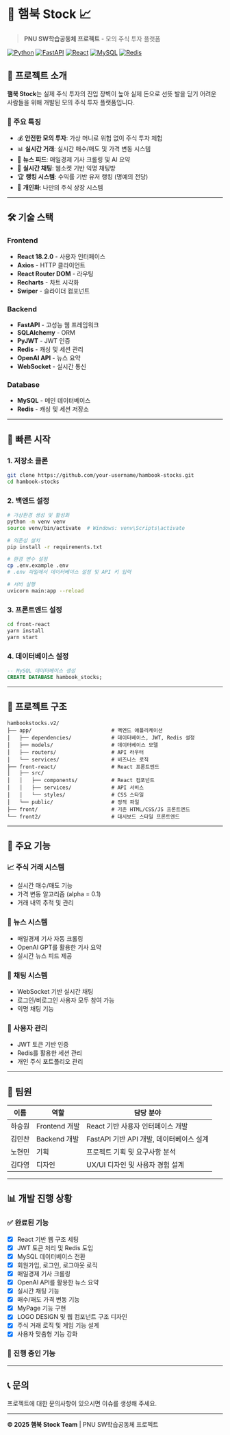 # 🚀 햄북 Stock 📈

> **PNU SW학습공동체 프로젝트** - 모의 주식 투자 플랫폼

[![Python](https://img.shields.io/badge/Python-3.8+-blue.svg)](https://python.org)
[![FastAPI](https://img.shields.io/badge/FastAPI-0.115.8-green.svg)](https://fastapi.tiangolo.com/)
[![React](https://img.shields.io/badge/React-18.2.0-blue.svg)](https://reactjs.org/)
[![MySQL](https://img.shields.io/badge/MySQL-8.0+-orange.svg)](https://mysql.com/)
[![Redis](https://img.shields.io/badge/Redis-5.2.1-red.svg)](https://redis.io/)

## 📖 프로젝트 소개

**햄북 Stock**는 실제 주식 투자의 진입 장벽이 높아 실제 돈으로 선뜻 발을 딛기 어려운 사람들을 위해 개발된 모의 주식 투자 플랫폼입니다.

### 🎯 주요 특징
- 💰 **안전한 모의 투자**: 가상 머니로 위험 없이 주식 투자 체험
- 📊 **실시간 거래**: 실시간 매수/매도 및 가격 변동 시스템
- 📰 **뉴스 피드**: 매일경제 기사 크롤링 및 AI 요약
- 💬 **실시간 채팅**: 웹소켓 기반 익명 채팅방
- 🏆 **랭킹 시스템**: 수익률 기반 유저 랭킹 (명예의 전당)
- 🎨 **개인화**: 나만의 주식 상장 시스템

---

## 🛠 기술 스택

### Frontend
- **React 18.2.0** - 사용자 인터페이스
- **Axios** - HTTP 클라이언트
- **React Router DOM** - 라우팅
- **Recharts** - 차트 시각화
- **Swiper** - 슬라이더 컴포넌트

### Backend
- **FastAPI** - 고성능 웹 프레임워크
- **SQLAlchemy** - ORM
- **PyJWT** - JWT 인증
- **Redis** - 캐싱 및 세션 관리
- **OpenAI API** - 뉴스 요약
- **WebSocket** - 실시간 통신

### Database
- **MySQL** - 메인 데이터베이스
- **Redis** - 캐싱 및 세션 저장소

---

## 🚀 빠른 시작

### 1. 저장소 클론
```bash
git clone https://github.com/your-username/hambook-stocks.git
cd hambook-stocks
```

### 2. 백엔드 설정
```bash
# 가상환경 생성 및 활성화
python -m venv venv
source venv/bin/activate  # Windows: venv\Scripts\activate

# 의존성 설치
pip install -r requirements.txt

# 환경 변수 설정
cp .env.example .env
# .env 파일에서 데이터베이스 설정 및 API 키 입력

# 서버 실행
uvicorn main:app --reload
```

### 3. 프론트엔드 설정
```bash
cd front-react
yarn install
yarn start
```

### 4. 데이터베이스 설정
```sql
-- MySQL 데이터베이스 생성
CREATE DATABASE hambook_stocks;
```

---

## 📁 프로젝트 구조

```
hambookstocks.v2/
├── app/                          # 백엔드 애플리케이션
│   ├── dependencies/             # 데이터베이스, JWT, Redis 설정
│   ├── models/                   # 데이터베이스 모델
│   ├── routers/                  # API 라우터
│   └── services/                 # 비즈니스 로직
├── front-react/                  # React 프론트엔드
│   ├── src/
│   │   ├── components/           # React 컴포넌트
│   │   ├── services/             # API 서비스
│   │   └── styles/               # CSS 스타일
│   └── public/                   # 정적 파일
├── front/                        # 기존 HTML/CSS/JS 프론트엔드
└── front2/                       # 대시보드 스타일 프론트엔드
```

---

## 🔧 주요 기능

### 📈 주식 거래 시스템
- 실시간 매수/매도 기능
- 가격 변동 알고리즘 (alpha = 0.1)
- 거래 내역 추적 및 관리

### 📰 뉴스 시스템
- 매일경제 기사 자동 크롤링
- OpenAI GPT를 활용한 기사 요약
- 실시간 뉴스 피드 제공

### 💬 채팅 시스템
- WebSocket 기반 실시간 채팅
- 로그인/비로그인 사용자 모두 참여 가능
- 익명 채팅 기능

### 👤 사용자 관리
- JWT 토큰 기반 인증
- Redis를 활용한 세션 관리
- 개인 주식 포트폴리오 관리

---

## 👥 팀원

| 이름 | 역할 | 담당 분야 |
|------|------|-----------|
| 하승원 | Frontend 개발 | React 기반 사용자 인터페이스 개발 |
| 김민찬 | Backend 개발 | FastAPI 기반 API 개발, 데이터베이스 설계 |
| 노현민 | 기획 | 프로젝트 기획 및 요구사항 분석 |
| 김다영 | 디자인 | UX/UI 디자인 및 사용자 경험 설계 |

---

## 📊 개발 진행 상황

### ✅ 완료된 기능
- [x] React 기반 웹 구조 세팅
- [x] JWT 토큰 처리 및 Redis 도입
- [x] MySQL 데이터베이스 전환
- [x] 회원가입, 로그인, 로그아웃 로직
- [x] 매일경제 기사 크롤링
- [x] OpenAI API를 활용한 뉴스 요약
- [x] 실시간 채팅 기능
- [x] 매수/매도 가격 변동 기능
- [x] MyPage 기능 구현
- [x] LOGO DESIGN 및 웹 컴포넌트 구조 디자인
- [x] 주식 거래 로직 및 게임 기능 설계
- [x] 사용자 맞춤형 기능 강화

### 🔄 진행 중인 기능

---

## 📞 문의

프로젝트에 대한 문의사항이 있으시면 이슈를 생성해 주세요.

---

**© 2025 햄북 Stock Team** | PNU SW학습공동체 프로젝트

